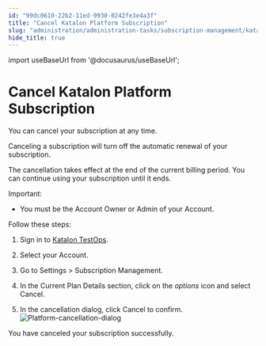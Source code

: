 ```yaml
---
id: "99dc0610-22b2-11ed-9930-0242fe3e4a3f"
title: "Cancel Katalon Platform Subscription"
slug: "administration/administration-tasks/subscription-management/katalon-platform-subscription/cancel-katalon-platform-subscription"
hide_title: true
---
```

import useBaseUrl from '@docusaurus/useBaseUrl';


# <a id="id" class="anchor_top_offset"/><a id="ariaid-title1" class="anchor_top_offset"/>Cancel <span xmlns="http://www.w3.org/1999/xhtml" className="ph">Katalon Platform</span>  Subscription

<p xmlns="http://www.w3.org/1999/xhtml" className="p">You can cancel your subscription at any time.</p> 
<p xmlns="http://www.w3.org/1999/xhtml" className="p">Canceling a subscription will turn off the automatic renewal of your subscription.</p> 
<p xmlns="http://www.w3.org/1999/xhtml" className="p">The cancellation takes effect at the end of the current billing period. You can continue using your subscription until it ends.</p> 
<div xmlns="http://www.w3.org/1999/xhtml" className="note important note_important"><span className="note__title">Important:</span> 
  <ul className="ul"><li className="li">
      <p className="p">You must be the Account Owner or Admin of your Account.</p>
    </li></ul>
</div>
<div xmlns="http://www.w3.org/1999/xhtml" className="p">Follow these steps: <ol className="ol"><li className="li">
      <p className="p">Sign in to <a className="xref j-external-link" href="https://testops.katalon.io/" target="_blank">Katalon TestOps</a>.</p>
    </li><li className="li">
      <p className="p">Select your Account.</p>
    </li><li className="li"><p className="p">Go to <span className="ph uicontrol">Settings</span> &gt; <span className="ph uicontrol">Subscription Management</span>.</p>  
    </li><li className="li">
      <p className="p">In the <span className="ph uicontrol">Current Plan Details</span> section, click on the <em className="ph i">options</em> icon and select <span className="ph uicontrol">Cancel</span>.</p>
    </li><li className="li">
      <p className="p">In the cancellation dialog, click <span className="ph uicontrol">Cancel</span> to confirm.<img className="image" width={500} src={useBaseUrl("/093cd1e0-37e6-11ed-9930-0242fe3e4a3f.png")} alt="Platform-cancellation-dialog" /></p>
    </li></ol></div>
<p xmlns="http://www.w3.org/1999/xhtml" className="p">You have canceled your subscription successfully.</p> 
